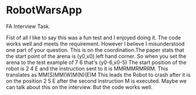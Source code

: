 # RobotWarsApp
FA Interview Task.

Fist of all I like to say this was a fun test and I enjoyed doing it.
The code works well and meets the requirement.
However I believe I misunderstood one part of your question.
This is on the coordination.The paper stats that the start point of the arena is (y0,x0) left hand corner.
So when you set the arena to the test example of 7 6 that's (y0-6,x0-5)
The start position of the robot is 2 4 E and the instruction sent to it is MMRMMRMRRM.
This translates as MM(S)MM(W)M(N)(E)M This leads the Robot to crash after it is on the position 2 5 E after the second instruction M is executed.
Maybe we can talk about this on the interview. But the code works well.
